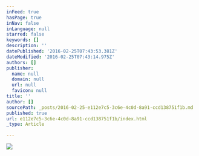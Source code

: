 ```yaml
---
inFeed: true
hasPage: true
inNav: false
inLanguage: null
starred: false
keywords: []
description: ''
datePublished: '2016-02-25T07:43:53.381Z'
dateModified: '2016-02-25T07:43:14.975Z'
authors: []
publisher:
  name: null
  domain: null
  url: null
  favicon: null
title: ''
author: []
sourcePath: _posts/2016-02-25-e112e7c5-3c6e-4c0d-8a91-ccd138751f1b.md
published: true
url: e112e7c5-3c6e-4c0d-8a91-ccd138751f1b/index.html
_type: Article

---
```

![](https://the-grid-user-content.s3-us-west-2.amazonaws.com/c8840b98-e4da-4121-8e6c-b2e078716ebd.jpg)
